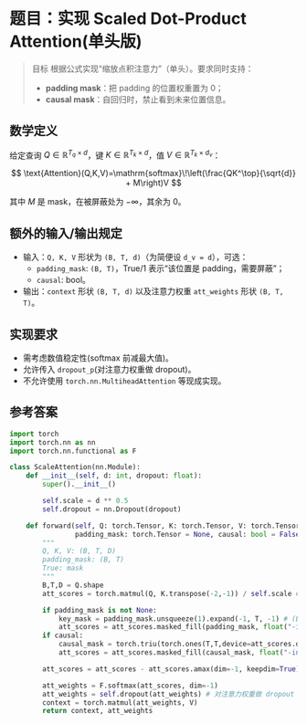 # 题目：实现 Scaled Dot-Product Attention(单头版)

> 目标 根据公式实现“缩放点积注意力”（单头）。要求同时支持：
>
> - **padding mask**：把 padding 的位置权重置为 0；
> - **causal mask**：自回归时，禁止看到未来位置信息。

## 数学定义

给定查询 $Q \in \mathbb{R}^{T_q \times d}$，键 $K \in \mathbb{R}^{T_k \times d}$，值 $V \in \mathbb{R}^{T_k \times d_v}$：

$$
\text{Attention}(Q,K,V)=\mathrm{softmax}\!\left(\frac{QK^\top}{\sqrt{d}} + M\right)V
$$

其中 $M$ 是 mask，在被屏蔽处为 $-\infty$，其余为 0。

## 额外的输入/输出规定

- 输入：`Q, K, V` 形状为 `(B, T, d)`（为简便设 `d_v = d`），可选：
  - `padding_mask`: `(B, T)`，True/1 表示“该位置是 padding，需要屏蔽”；
  - `causal`: bool。
- 输出：`context` 形状 `(B, T, d)` 以及注意力权重 `att_weights` 形状 `(B, T, T)`。

## 实现要求

- 需考虑数值稳定性(softmax 前减最大值)。
- 允许传入 `dropout_p`(对注意力权重做 dropout)。
- 不允许使用 `torch.nn.MultiheadAttention` 等现成实现。

## 参考答案

```python
import torch
import torch.nn as nn
import torch.nn.functional as F

class ScaleAttention(nn.Module):
    def __init__(self, d: int, dropout: float):
        super().__init__()

        self.scale = d ** 0.5
        self.dropout = nn.Dropout(dropout)

    def forward(self, Q: torch.Tensor, K: torch.Tensor, V: torch.Tensor,
                padding_mask: torch.Tensor = None, causal: bool = False):
        """
        Q, K, V: (B, T, D)
        padding_mask: (B, T)
        True: mask
        """
        B,T,D = Q.shape
        att_scores = torch.matmul(Q, K.transpose(-2,-1)) / self.scale # (B,T,T)

        if padding_mask is not None:
            key_mask = padding_mask.unsqueeze(1).expand(-1, T, -1) # (B,1,T) → (B,T,T)
            att_scores = att_scores.masked_fill(padding_mask, float("-inf"))  # (B,T,T)
        if causal:
            causal_mask = torch.triu(torch.ones(T,T,device=att_scores.device,dtype=bool), diagonal=1)
            att_scores = att_scores.masked_fill(causal_mask, float("-inf")) # 屏蔽未来信息，上三角

        att_scores = att_scores - att_scores.amax(dim=-1, keepdim=True) # 数值稳定, 不变分布只平移中心, 降低exp溢出风险

        att_weights = F.softmax(att_scores, dim=-1)
        att_weights = self.dropout(att_weights) # 对注意力权重做 dropout
        context = torch.matmul(att_weights, V)
        return context, att_weights
```
